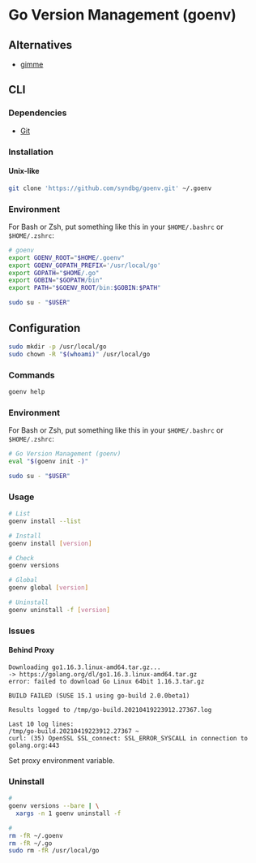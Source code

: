 # Go Version Management (goenv)

## Alternatives

- [gimme](https://github.com/travis-ci/gimme)

## CLI

### Dependencies

- [Git](/git.md)

### Installation

#### Unix-like

```sh
git clone 'https://github.com/syndbg/goenv.git' ~/.goenv
```

### Environment

For Bash or Zsh, put something like this in your `$HOME/.bashrc` or `$HOME/.zshrc`:

```sh
# goenv
export GOENV_ROOT="$HOME/.goenv"
export GOENV_GOPATH_PREFIX='/usr/local/go'
export GOPATH="$HOME/.go"
export GOBIN="$GOPATH/bin"
export PATH="$GOENV_ROOT/bin:$GOBIN:$PATH"
```

```sh
sudo su - "$USER"
```

## Configuration

```sh
sudo mkdir -p /usr/local/go
sudo chown -R "$(whoami)" /usr/local/go
```

### Commands

```sh
goenv help
```

### Environment

For Bash or Zsh, put something like this in your `$HOME/.bashrc` or `$HOME/.zshrc`:

```sh
# Go Version Management (goenv)
eval "$(goenv init -)"
```

```sh
sudo su - "$USER"
```

### Usage

```sh
# List
goenv install --list

# Install
goenv install [version]

# Check
goenv versions

# Global
goenv global [version]

# Uninstall
goenv uninstall -f [version]
```

### Issues

#### Behind Proxy

```log
Downloading go1.16.3.linux-amd64.tar.gz...
-> https://golang.org/dl/go1.16.3.linux-amd64.tar.gz
error: failed to download Go Linux 64bit 1.16.3.tar.gz

BUILD FAILED (SUSE 15.1 using go-build 2.0.0beta1)

Results logged to /tmp/go-build.20210419223912.27367.log

Last 10 log lines:
/tmp/go-build.20210419223912.27367 ~
curl: (35) OpenSSL SSL_connect: SSL_ERROR_SYSCALL in connection to golang.org:443
```

Set proxy environment variable.

### Uninstall

```sh
#
goenv versions --bare | \
  xargs -n 1 goenv uninstall -f

#
rm -fR ~/.goenv
rm -fR ~/.go
sudo rm -fR /usr/local/go
```
